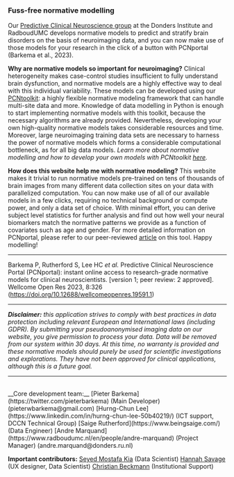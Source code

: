 ### Fuss-free normative modelling

Our [Predictive Clinical Neuroscience group](https://predictiveclinicalneuroscience.com/) at the Donders Institute and RadboudUMC develops normative models to predict and stratify brain disorders on the basis of neuroimaging data, and you can now make use of those models for your research in the click of a button with PCNportal (Barkema et al., 2023).

**Why are normative models so important for neuroimaging?**
Clinical heterogeneity makes case-control studies insufficient to fully understand brain dysfunction, and normative models are a highly effective way to deal with this individual variability. These models can be developed using our [PCNtoolkit](https://github.com/amarquand/PCNtoolkit): a highly flexible normative modeling framework that can handle multi-site data and more. Knowledge of data modelling in Python is enough to start implementing normative models with this toolkit, because the necessary algorithms are already provided. Nevertheless, developing your own high-quality normative models takes considerable resources and time. Moreover, large neuroimaging training data sets are necessary to harness the power of normative models which forms a considerable computational bottleneck, as for all big data models. _Learn more about normative modelling and how to develop your own models with PCNtoolkit [here](https://pcntoolkit.readthedocs.io/en/latest/pages/pcntoolkit_background.html)._

**How does this website help me with normative modeling?**
This website makes it trivial to run normative models pre-trained on tens of thousands of brain images from many different data collection sites on your data with parallelized computation. You can now make use of all of our available models in a few clicks, requiring no technical background or compute power, and only a data set of choice. With minimal effort, you can derive subject level statistics for further analysis and find out how well your neural biomarkers match the normative patterns we provide as a function of covariates such as age and gender. For more detailed information on PCNportal, please refer to our peer-reviewed [article](https://wellcomeopenresearch.org/articles/8-326) on this tool.
Happy modelling!

---

Barkema P, Rutherford S, Lee HC _et al._ Predictive Clinical Neuroscience Portal (PCNportal): instant online access to research-grade normative models for clinical neuroscientists. [version 1; peer review: 2 approved]. Wellcome Open Res 2023, 8:326 (https://doi.org/10.12688/wellcomeopenres.19591.1)

---

_**Disclaimer:** this application strives to comply with best practices in data protection including relevant European and International laws (including GDPR). By submitting your pseudoanonymised imaging data on our website, you give permission to process your data. Data will be removed from our system within 30 days. At this time, no warranty is provided and these normative models should purely be used for scientific investigations and explorations. They have not been approved for clinical applications, although this is a future goal._

---

<br />
__Core development team:__                                                                      
[Pieter Barkema](https://twitter.com/pieterbarkema) (Main Developer) (pieterwbarkema@gmail.com)  
[Hurng-Chun Lee](https://www.linkedin.com/in/hurng-chun-lee-50b40219/) (ICT support, DCCN Technical Group)  
[Saige Rutherford](https://www.beingsaige.com/) (Data Engineer) 
[Andre Marquand](https://www.radboudumc.nl/en/people/andre-marquand) (Project Manager) (andre.marquand@donders.ru.nl) 
<br />

**Important contributors:**
[Seyed Mostafa Kia](https://research.tilburguniversity.edu/en/persons/seyed-mostafa-kia) (Data Scientist)
[Hannah Savage](https://twitter.com/DrHannahSavage) (UX designer, Data Scientist)
[Christian Beckmann](https://www.radboudumc.nl/en/people/christian-beckmann) (Institutional Support)
